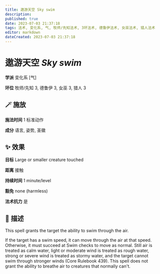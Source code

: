 ```yaml
---
title: 遨游天空 Sky swim
description: 
published: true
date: 2023-07-03 21:37:18
tags: 法术, 变化系, 气, 牧师/先知法术, 3环法术, 德鲁伊法术, 女巫法术, 猎人法术
editor: markdown
dateCreated: 2023-07-03 21:37:18
---
```


# **遨游天空** *Sky swim*

**学派** 变化系 \[气\] 

**环位** 牧师/先知 3, 德鲁伊 3, 女巫 3, 猎人 3

## 🪄 施放

**施法时间** 1 标准动作

**成分** 语言, 姿势, 圣徽

## ✨ 效果 

**目标** Large or smaller creature touched 

**距离** 接触  

**持续时间** 1 minute/level 

**豁免** none (harmless)

**法术抗力** 是

## 📖 描述

This spell grants the target the ability to swim through the air.

If the target has a swim speed, it can move through the air at that speed. Otherwise, it must succeed at Swim checks to move as normal. Still air is treated as calm water, light or moderate wind is treated as rough water, strong or severe wind is treated as stormy water, and the target cannot swim through stronger winds (Core Rulebook 439). This spell does not grant the ability to breathe air to creatures that normally can't.
    